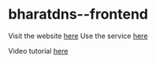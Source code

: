# bharatdns--frontend

Visit the website [here](https://sarthakg043.github.io/bharatdns-frontend/)
Use the service [here](https://sarthakg043.github.io/bharatdns/)

Video tutorial [here](https://www.youtube.com/watch?v=MPd8maJ8cZQ&feature=youtu.be)
